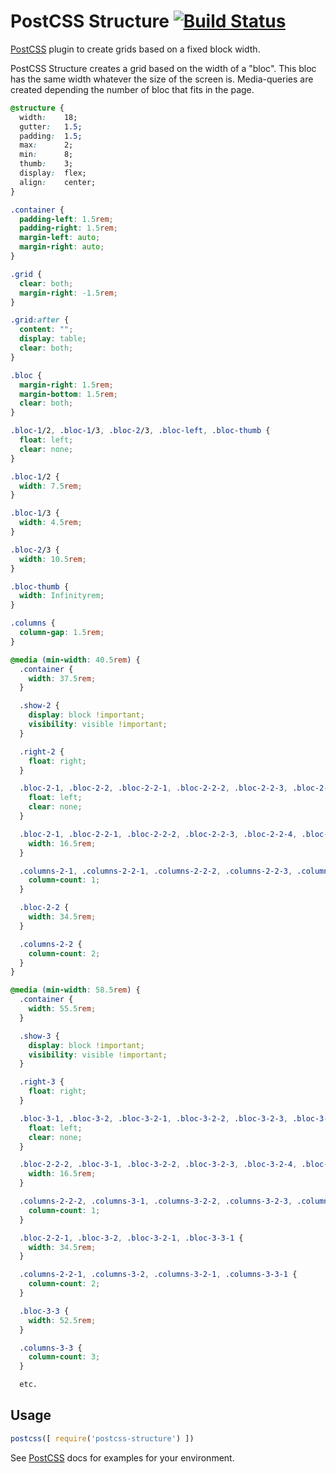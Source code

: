 # PostCSS Structure [![Build Status][ci-img]][ci]

[PostCSS] plugin to create grids based on a fixed block width.

[PostCSS]: https://github.com/postcss/postcss
[ci-img]:  https://travis-ci.org/francoisromain/postcss-structure.svg
[ci]:      https://travis-ci.org/francoisromain/postcss-structure

PostCSS Structure creates a grid based on the width of a "bloc". This bloc has the same width whatever the size of the screen is. Media-queries are created depending the number of bloc that fits in the page. 

```css
@structure {
  width:    18;     
  gutter:   1.5;   
  padding:  1.5;  
  max:      2;        
  min:      8;        
  thumb:    3;         
  display:  flex;
  align:    center;    
}
```

```css
.container {
  padding-left: 1.5rem;
  padding-right: 1.5rem;
  margin-left: auto;
  margin-right: auto;
}

.grid {
  clear: both;
  margin-right: -1.5rem;
}

.grid:after {
  content: "";
  display: table;
  clear: both;
}

.bloc {
  margin-right: 1.5rem;
  margin-bottom: 1.5rem;
  clear: both;
}

.bloc-1/2, .bloc-1/3, .bloc-2/3, .bloc-left, .bloc-thumb {
  float: left;
  clear: none;
}

.bloc-1/2 {
  width: 7.5rem;
}

.bloc-1/3 {
  width: 4.5rem;
}

.bloc-2/3 {
  width: 10.5rem;
}

.bloc-thumb {
  width: Infinityrem;
}

.columns {
  column-gap: 1.5rem;
}

@media (min-width: 40.5rem) {
  .container {
    width: 37.5rem;
  }

  .show-2 {
    display: block !important;
    visibility: visible !important;
  }

  .right-2 {
    float: right;
  }

  .bloc-2-1, .bloc-2-2, .bloc-2-2-1, .bloc-2-2-2, .bloc-2-2-3, .bloc-2-2-4, .bloc-2-2-5, .bloc-2-2-6 {
    float: left;
    clear: none;
  }

  .bloc-2-1, .bloc-2-2-1, .bloc-2-2-2, .bloc-2-2-3, .bloc-2-2-4, .bloc-2-2-5, .bloc-2-2-6 {
    width: 16.5rem;
  }

  .columns-2-1, .columns-2-2-1, .columns-2-2-2, .columns-2-2-3, .columns-2-2-4, .columns-2-2-5, .columns-2-2-6 {
    column-count: 1;
  }

  .bloc-2-2 {
    width: 34.5rem;
  }

  .columns-2-2 {
    column-count: 2;
  }
}

@media (min-width: 58.5rem) {
  .container {
    width: 55.5rem;
  }

  .show-3 {
    display: block !important;
    visibility: visible !important;
  }

  .right-3 {
    float: right;
  }

  .bloc-3-1, .bloc-3-2, .bloc-3-2-1, .bloc-3-2-2, .bloc-3-2-3, .bloc-3-2-4, .bloc-3-2-5, .bloc-3-2-6, .bloc-3-3, .bloc-3-3-1, .bloc-3-3-2, .bloc-3-3-3, .bloc-3-3-4, .bloc-3-3-5 {
    float: left;
    clear: none;
  }

  .bloc-2-2-2, .bloc-3-1, .bloc-3-2-2, .bloc-3-2-3, .bloc-3-2-4, .bloc-3-2-5, .bloc-3-2-6, .bloc-3-3-2, .bloc-3-3-3, .bloc-3-3-4, .bloc-3-3-5 {
    width: 16.5rem;
  }

  .columns-2-2-2, .columns-3-1, .columns-3-2-2, .columns-3-2-3, .columns-3-2-4, .columns-3-2-5, .columns-3-2-6, .columns-3-3-2, .columns-3-3-3, .columns-3-3-4, .columns-3-3-5 {
    column-count: 1;
  }

  .bloc-2-2-1, .bloc-3-2, .bloc-3-2-1, .bloc-3-3-1 {
    width: 34.5rem;
  }

  .columns-2-2-1, .columns-3-2, .columns-3-2-1, .columns-3-3-1 {
    column-count: 2;
  }

  .bloc-3-3 {
    width: 52.5rem;
  }

  .columns-3-3 {
    column-count: 3;
  }

  etc. 

```

## Usage

```js
postcss([ require('postcss-structure') ])
```

See [PostCSS] docs for examples for your environment.
